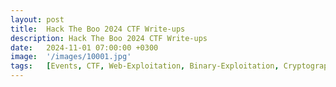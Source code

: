 ```yaml
---
layout: post
title:  Hack The Boo 2024 CTF Write-ups
description: Hack The Boo 2024 CTF Write-ups
date:   2024-11-01 07:00:00 +0300
image:  '/images/10001.jpg'
tags:   [Events, CTF, Web-Exploitation, Binary-Exploitation, Cryptography, Reverse-Engineering, Forensics, Coding]
---
```

